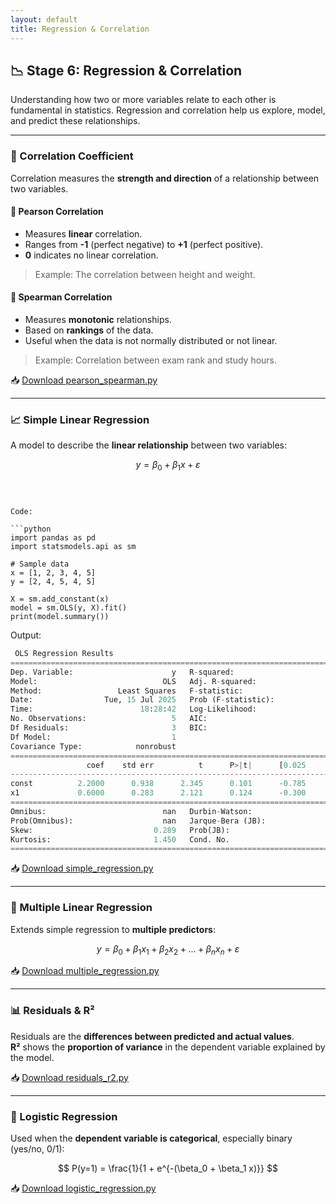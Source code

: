 ```yaml
---
layout: default
title: Regression & Correlation
---
```


## 📉 Stage 6: Regression & Correlation

Understanding how two or more variables relate to each other is fundamental in statistics. Regression and correlation help us explore, model, and predict these relationships.

---

### 📌 Correlation Coefficient

Correlation measures the **strength and direction** of a relationship between two variables.

#### 🔹 Pearson Correlation
- Measures **linear** correlation.
- Ranges from **-1** (perfect negative) to **+1** (perfect positive).
- **0** indicates no linear correlation.

> Example: The correlation between height and weight.

#### 🔹 Spearman Correlation
- Measures **monotonic** relationships.
- Based on **rankings** of the data.
- Useful when the data is not normally distributed or not linear.

> Example: Correlation between exam rank and study hours.

📥 [Download pearson_spearman.py](python/regression/pearson_spearman.py)

---

### 📈 Simple Linear Regression

A model to describe the **linear relationship** between two variables:

$$
y = \beta_0 + \beta_1 x + \varepsilon
$$



```



Code:

```python
import pandas as pd
import statsmodels.api as sm

# Sample data
x = [1, 2, 3, 4, 5]
y = [2, 4, 5, 4, 5]

X = sm.add_constant(x)
model = sm.OLS(y, X).fit()
print(model.summary())
```

Output:

```python
 OLS Regression Results
==============================================================================
Dep. Variable:                      y   R-squared:                       0.600
Model:                            OLS   Adj. R-squared:                  0.467
Method:                 Least Squares   F-statistic:                     4.500
Date:                Tue, 15 Jul 2025   Prob (F-statistic):              0.124
Time:                        18:28:42   Log-Likelihood:                -5.2598
No. Observations:                   5   AIC:                             14.52
Df Residuals:                       3   BIC:                             13.74
Df Model:                           1
Covariance Type:            nonrobust
==============================================================================
                 coef    std err          t      P>|t|      [0.025      0.975]
------------------------------------------------------------------------------
const          2.2000      0.938      2.345      0.101      -0.785       5.185
x1             0.6000      0.283      2.121      0.124      -0.300       1.500
==============================================================================
Omnibus:                          nan   Durbin-Watson:                   2.017
Prob(Omnibus):                    nan   Jarque-Bera (JB):                0.570
Skew:                           0.289   Prob(JB):                        0.752
Kurtosis:                       1.450   Cond. No.                         8.37
==============================================================================

```

📥 [Download simple_regression.py](python/regression/simple_regression.py)

---

### 🧮 Multiple Linear Regression

Extends simple regression to **multiple predictors**:

$$
y = \beta_0 + \beta_1 x_1 + \beta_2 x_2 + ... + \beta_n x_n + \varepsilon
$$

📥 [Download multiple_regression.py](python/regression/multiple_regression.py)

---

### 📊 Residuals & R²

Residuals are the **differences between predicted and actual values**.  
**R²** shows the **proportion of variance** in the dependent variable explained by the model.

📥 [Download residuals_r2.py](python/regression/residuals_r2.py)

---

### 🔄 Logistic Regression

Used when the **dependent variable is categorical**, especially binary (yes/no, 0/1):

$$
P(y=1) = \frac{1}{1 + e^{-(\beta_0 + \beta_1 x)}}
$$

📥 [Download logistic_regression.py](python/regression/logistic_regression.py)
